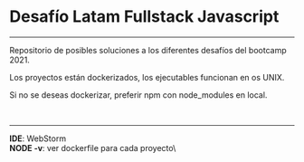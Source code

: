 # Desafío Latam Fullstack Javascript

----

Repositorio de posibles soluciones a los diferentes desafíos del bootcamp 2021.

Los proyectos están dockerizados, los ejecutables funcionan en os UNIX.

Si no se deseas dockerizar, preferir npm con node_modules en local.

<br />

---

**IDE**: WebStorm\
**NODE -v**: ver dockerfile para cada proyecto\
